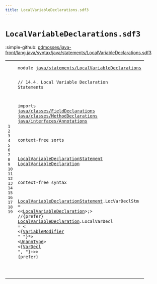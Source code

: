 ```yaml
---
title: LocalVariableDeclarations.sdf3
---
```


# `LocalVariableDeclarations.sdf3`

:simple-github: [pdmosses/java-front/lang.java/syntax/java/statements/LocalVariableDeclarations.sdf3]

[pdmosses/java-front/lang.java/syntax/java/statements/LocalVariableDeclarations.sdf3]: https://github.com/pdmosses/java-front/blob/master/lang.java/syntax/java/statements/LocalVariableDeclarations.sdf3 "The source file on GitHub"

<div class="sdf3"><table class="highlighttable"><tbody><tr><td class="linenos"><div class="linenodiv"><pre><span></span>1
2
3
4
5
6
7
8
9
10
11
12
13
14
15
16
17
18
19
</pre></div></td>
<td class="code"><pre><code><span class="keyword">module</span> <a href="../Main.sdf3#java/statements/LocalVariableDeclarations_102_143" id="java/statements/LocalVariableDeclarations_7_48" title="Referenced at ../Main.sdf3 line 7">java/statements/LocalVariableDeclarations</a>

<span class="layout">// 14.4. Local Variable Declaration Statements</span>

<span class="keyword">imports</span>
  <a href="../../classes/FieldDeclarations.sdf3#java/classes/FieldDeclarations_7_37" id="java/classes/FieldDeclarations_108_138" title="Defined at ../../classes/FieldDeclarations.sdf3 line 1">java/classes/FieldDeclarations</a>
  <a href="../../classes/MethodDeclarations.sdf3#java/classes/MethodDeclarations_7_38" id="java/classes/MethodDeclarations_141_172" title="Defined at ../../classes/MethodDeclarations.sdf3 line 1">java/classes/MethodDeclarations</a>
  <a href="../../interfaces/Annotations.sdf3#java/interfaces/Annotations_7_34" id="java/interfaces/Annotations_175_202" title="Defined at ../../interfaces/Annotations.sdf3 line 1">java/interfaces/Annotations</a>

<span class="keyword">context-free sorts</span>

  <a href="../Blocks.sdf3#LocalVariableDeclarationStatement_307_340" id="LocalVariableDeclarationStatement_226_259" title="Referenced at ../Blocks.sdf3 line 21">LocalVariableDeclarationStatement</a>
  <a href="#LocalVariableDeclaration_363_387" id="LocalVariableDeclaration_262_286" title="Referenced at line 17">LocalVariableDeclaration</a>

<span class="keyword">context-free syntax</span>

  <a href="../Blocks.sdf3#LocalVariableDeclarationStatement_307_340" id="LocalVariableDeclarationStatement_311_344" title="Referenced at ../Blocks.sdf3 line 21">LocalVariableDeclarationStatement</a>.<span class="cons_Constructor"><span id="LocVarDeclStm_345_358" title="Not referenced locally, nor via imports">LocVarDeclStm</span></span> = &lt;&lt;<a href="#LocalVariableDeclaration_262_286" id="LocalVariableDeclaration_363_387" title="Defined at line 13, 18">LocalVariableDeclaration</a>&gt;<span class="cons_String">;</span>&gt; <span class="layout">//{prefer}</span>
  <a href="#LocalVariableDeclaration_363_387" id="LocalVariableDeclaration_404_428" title="Referenced at line 17">LocalVariableDeclaration</a>.<span class="cons_Constructor"><span id="LocalVarDecl_429_441" title="Not referenced locally, nor via imports">LocalVarDecl</span></span> = &lt;
  &lt;{<a href="../../classes/MethodDeclarations.sdf3#VariableModifier_462_478" id="VariableModifier_450_466" title="Defined at ../../classes/MethodDeclarations.sdf3 line 26, 73, 74">VariableModifier</a> <span class="cons_Lit">" "</span>}*&gt; &lt;<a href="../../classes/FieldDeclarations.sdf3#UnannType_403_412" id="UnannType_475_484" title="Defined at ../../classes/FieldDeclarations.sdf3 line 22, 50, 51">UnannType</a>&gt; &lt;{<a href="../../classes/FieldDeclarations.sdf3#VarDecl_355_362" id="VarDecl_488_495" title="Defined at ../../classes/FieldDeclarations.sdf3 line 19, 33, 34">VarDecl</a> <span class="cons_Lit">", "</span>}+&gt;&gt; {<span class="keyword">prefer</span>}

</code></pre></td></tr></tbody></table></div>